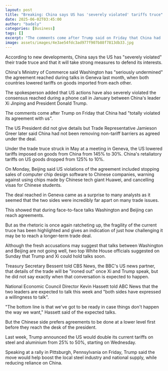 ```yaml
---
layout: post
title: "Breaking: China says US has 'severely violated' tariffs truce"
date: 2025-06-02T03:45:00
author: "badely"
categories: [Business]
tags: []
excerpt: "The comments come after Trump said on Friday that China had 'totally violated its agreement with us'."
image: assets/images/4e3ae54fdc3ad977f907b88f7813db33.jpg
---
```


According to new developments, China says the US has "severely violated" their trade truce and that it will take strong measures to defend its interests.

China's Ministry of Commerce said Washington has "seriously undermined" the agreement reached during talks in Geneva last month, when both countries lowered tariffs on goods imported from each other.

The spokesperson added that US actions have also severely violated the consensus reached during a phone call in January between China's leader Xi Jinping and President Donald Trump.

The comments come after Trump on Friday that China had "totally violated its agreement with us".

The US President did not give details but Trade Representative Jamieson Greer later said China had not been removing non-tariff barriers as agreed under the deal.

Under the trade truce struck in May at a meeting in Geneva, the US lowered tariffs imposed on goods from China from 145% to 30%. China's retaliatory tariffs on US goods dropped from 125% to 10%.

On Monday, Beijing said US violations of the agreement included stopping sales of computer chip design software to Chinese companies, warning against using chips made by Chinese tech giant Huawei, and cancelling visas for Chinese students.

The deal reached in Geneva came as a surprise to many analysts as it seemed that the two sides were incredibly far apart on many trade issues.

This showed that during face-to-face talks Washington and Beijing can reach agreements.

But as the rhetoric is once again ratcheting up, the fragility of the current truce has been highlighted and gives an indication of just how challenging it may be to reach a longer-term trade deal.

Although the fresh accusations may suggest that talks between Washington and Beijing are not going well, two top White House officials suggested on Sunday that Trump and Xi could hold talks soon.

Treasury Secretary Bessent told CBS News, the BBC's US news partner, that details of the trade will be "ironed out" once Xi and Trump speak, but he did not say exactly when that conversation is expected to happen.

National Economic Council Director Kevin Hassett told ABC News that the two leaders are expected to talk this week and "both sides have expressed a willingness to talk".

"The bottom line is that we've got to be ready in case things don't happen the way we want," Hassett said of the expected talks.

But the Chinese side prefers agreements to be done at a lower level first before they reach the desk of the president.

Last week, Trump announced the US would double its current tariffs on steel and aluminium from 25% to 50%, starting on Wednesday.

Speaking at a rally in Pittsburgh, Pennsylvania on Friday, Trump said the move would help boost the local steel industry and national supply, while reducing reliance on China.

